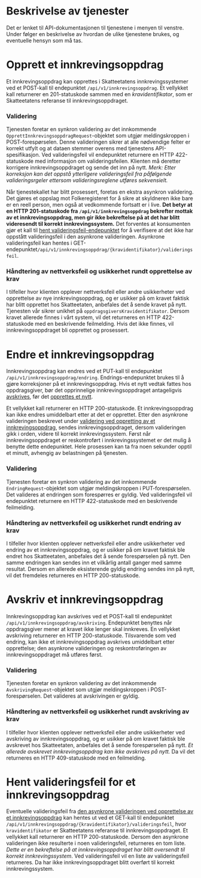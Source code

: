 # Beskrivelse av tjenester

Det er lenket til API-dokumentasjonen til tjenestene i menyen til venstre.
Under følger en beskrivelse av hvordan de ulike tjenestene brukes, og eventuelle hensyn som må tas.

# Opprett et innkrevingsoppdrag

Et innkrevingsoppdrag kan opprettes i Skatteetatens innkrevingssystemer ved et POST-kall til endepunktet
`/api/v1/innkrevingsoppdrag`. Et vellykket kall returnerer en 201-statuskode sammen
med en *kravidentifikator*, som er Skatteetatens referanse til innkrevingsoppdraget.

### Validering

Tjenesten foretar en synkron validering av det innkommende `OpprettInnkrevingsoppdragRequest`-objektet som utgjør
meldingskroppen i POST-forespørselen. Denne valideringen sikrer at alle nødvendige felter er korrekt utfylt og at dataen
stemmer overens med tjenestens API-spesifikasjon. Ved valideringsfeil vil endepunktet returnere en HTTP
422-statuskode med informasjon om valideringsfeilen. Klienten må deretter korrigere innkrevingsoppdraget og sende det
inn på nytt. *Merk: Etter korreksjon kan det oppstå ytterligere valideringsfeil fra påfølgende valideringsrgeler
ettersom valideringsreglene utføres sekvensielt.*

Når tjenestekallet har blitt prosessert, foretas en ekstra asynkron validering. Det gjøres et oppslag mot
Folkeregisteret for å sikre at skyldneren ikke bare er en reell person, men også at vedkommende fortsatt er i live.
**Det betyr at en HTTP 201-statuskode fra `/api/v1/innkrevingsoppdrag` bekrefter mottak av et innkrevingsoppdrag, men
gir ikke bekreftelse på at det har blitt videresendt til korrekt innkrevingssystem.** Det forventes at konsumenten gjør
et kall til [hent valideringsfeil-endepunktet](#hent-valideringsfeil-for-et-innkrevingsoppdrag) for å verifisere at det
ikke har oppstått valideringsfeil i den asynkrone valideringen. Asynkrone valideringsfeil kan hentes i
GET-endepunktet`/api/v1/innkrevingsoppdrag/{kravidentifikator}/valideringsfeil`.

### Håndtering av nettverksfeil og usikkerhet rundt opprettelse av krav

I tilfeller hvor klienten opplever nettverksfeil eller andre usikkerheter ved opprettelse av nye innkrevingsoppdrag, og
er usikker på om kravet faktisk har blitt opprettet hos Skatteetaten, anbefales det å sende kravet på nytt. Tjenesten
vår sikrer unikhet på `oppdragsgiversKravidentifikator`. Dersom kravet allerede finnes i vårt system, vil det returneres
en HTTP 422-statuskode med en beskrivende feilmelding. Hvis det ikke finnes, vil innkrevingsoppdraget bli opprettet og
prosessert.

# Endre et innkrevingsoppdrag

Innkrevingsoppdrag kan endres ved et PUT-kall til endepunktet `/api/v1/innkrevingsoppdrag/endring`. Endrings-endepunktet
brukes til å gjøre korreksjoner på et innkrevingsoppdrag. Hvis et nytt vedtak fattes hos oppdragsgiver, bør det
opprinnelige innkrevingsoppdraget antageligvis [avskrives](#avskriv-et-innkrevingsoppdrag), før
det [opprettes et nytt](#opprett-et-innkrevingsoppdrag).

Et vellykket kall returnerer en HTTP 200-statuskode. Et innkrevingsoppdrag kan ikke endres umiddelbart etter at det er
opprettet. Etter den asynkrone valideringen beskrevet
under [validering ved oppretting av et innkrevingsoppdrag](#validering), sendes innkrevingsoppdraget, dersom
valideringen gikk i orden, videre til korrekt innkrevingssystem. Først når innkrevingsoppdraget er reskontroført i
innkrevingssystemet er det mulig å benytte dette endepunktet. Hele prosessen kan ta fra noen sekunder opptil et minutt,
avhengig av belastningen på tjenesten.

### Validering

Tjenesten foretar en synkron validering av det innkommende `EndringRequest`-objektet som utgjør meldingskroppen i
PUT-forespørselen. Det valideres at endringen som forespørres er gyldig. Ved valideringsfeil vil endepunktet returnere
en HTTP 422-statuskode med en beskrivende feilmelding.

### Håndtering av nettverksfeil og usikkerhet rundt endring av krav

I tilfeller hvor klienten opplever nettverksfeil eller andre usikkerheter ved endring av et innkrevingsoppdrag, og
er usikker på om kravet faktisk ble endret hos Skatteetaten, anbefales det å sende forespørselen på nytt. Den samme
endringen kan sendes inn et vilkårlig antall ganger med samme resultat. Dersom en allerede eksisterende gyldig endring
sendes inn på nytt, vil det fremdeles returneres en HTTP 200-statuskode.

# Avskriv et innkrevingsoppdrag

Innkrevingsoppdrag kan avskrives ved et POST-kall til endepunktet `/api/v1/innkrevingsoppdrag/avskriving`. Endepunktet
benyttes når oppdragsgiver mener at kravet ikke lenger skal innkreves. En vellykket avskriving returnerer en HTTP
200-statuskode. Tilsvarende som ved endring, kan ikke et innkrevingsoppdrag avskrives umiddelbart etter opprettelse;
den asynkrone valideringen og reskontroføringen av innkrevingsoppdraget må utføres først.

### Validering

Tjenesten foretar en synkron validering av det innkommende `AvskrivingRequest`-objektet som utgjør meldingskroppen i
POST-forespørselen. Det valideres at avskrivingen er gyldig.

### Håndtering av nettverksfeil og usikkerhet rundt avskriving av krav

I tilfeller hvor klienten opplever nettverksfeil eller andre usikkerheter ved avskriving av innkrevingsoppdrag, og
er usikker på om kravet faktisk ble avskrevet hos Skatteetaten, anbefales det å sende forespørselen på nytt. *Et
allerede avskrevet innkrevingsoppdrag kan ikke avskrives på nytt.* Da vil det returneres en HTTP 409-statuskode med en
feilmelding.

# Hent valideringsfeil for et innkrevingsoppdrag

Eventuelle valideringsfeil fra [den asynkrone valideringen ved opprettelse av et innkrevingsoppdrag](#validering) kan
hentes ut ved et GET-kall til endepunktet `/api/v1/innkrevingsoppdrag/{kravidentifikator}/valideringsfeil`,
hvor `kravidentifikator` er Skatteetatens referanse til innkrevingsoppdraget. Et vellykket kall returnerer en HTTP
200-statuskode. Dersom den asynkrone valideringen ikke resulterte i noen valideringsfeil, returneres en tom liste. *Dette
er en bekreftelse på at innkrevingsoppdraget har blitt oversendt til korrekt innkrevingssystem*. Ved valideringsfeil vil
en liste av valideringsfeil returneres. Da har ikke innkrevingsoppdraget blitt overført til korrekt innkrevingssystem. 
